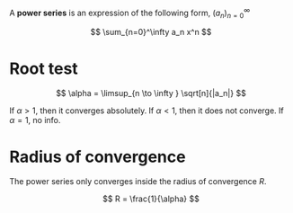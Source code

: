 A **power series** is an expression of the following form, $(a_n)_{n=0}^\infty$

$$
\sum_{n=0}^\infty a_n x^n
$$

# Root test

$$
\alpha = \limsup_{n \to \infty } \sqrt[n]{|a_n|}
$$

If $\alpha > 1$, then it converges absolutely. If $\alpha < 1$, then it does not converge. If $\alpha = 1$, no info.

# Radius of convergence

The power series only converges inside the radius of convergence $R$.

$$
R = \frac{1}{\alpha}
$$